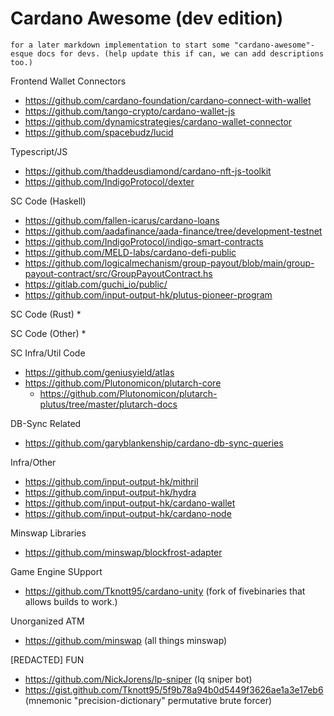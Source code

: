 # Cardano Awesome (dev edition)

`for a later markdown implementation to start some "cardano-awesome"-esque docs for devs. (help update this if can, we can add descriptions too.)`

Frontend Wallet Connectors
* https://github.com/cardano-foundation/cardano-connect-with-wallet 
* https://github.com/tango-crypto/cardano-wallet-js
* https://github.com/dynamicstrategies/cardano-wallet-connector
* https://github.com/spacebudz/lucid

Typescript/JS
* https://github.com/thaddeusdiamond/cardano-nft-js-toolkit
* https://github.com/IndigoProtocol/dexter

SC Code (Haskell)
* https://github.com/fallen-icarus/cardano-loans
* https://github.com/aadafinance/aada-finance/tree/development-testnet
* https://github.com/IndigoProtocol/indigo-smart-contracts 
* https://github.com/MELD-labs/cardano-defi-public
* https://github.com/logicalmechanism/group-payout/blob/main/group-payout-contract/src/GroupPayoutContract.hs
* https://gitlab.com/guchi_io/public/
* https://github.com/input-output-hk/plutus-pioneer-program

SC Code (Rust)
*

SC Code (Other)
*

SC Infra/Util Code
* https://github.com/geniusyield/atlas
* https://github.com/Plutonomicon/plutarch-core
  * https://github.com/Plutonomicon/plutarch-plutus/tree/master/plutarch-docs 

DB-Sync Related
* https://github.com/garyblankenship/cardano-db-sync-queries


Infra/Other
* https://github.com/input-output-hk/mithril
* https://github.com/input-output-hk/hydra
* https://github.com/input-output-hk/cardano-wallet
* https://github.com/input-output-hk/cardano-node

Minswap Libraries
* https://github.com/minswap/blockfrost-adapter

Game Engine SUpport
* https://github.com/Tknott95/cardano-unity (fork of fivebinaries that allows builds to work.)
  


Unorganized ATM
 * https://github.com/minswap (all things minswap)


[REDACTED] FUN
 * https://github.com/NickJorens/lp-sniper   (lq sniper bot)
 * https://gist.github.com/Tknott95/5f9b78a94b0d5449f3626ae1a3e17eb6 (mnemonic "precision-dictionary" permutative brute forcer)
 
